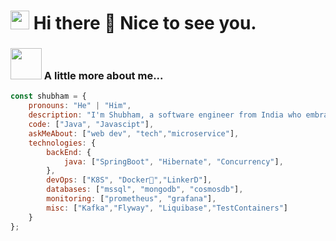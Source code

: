 ### <h1><img src="https://emojis.slackmojis.com/emojis/images/1531849430/4246/blob-sunglasses.gif?1531849430" width="30"/> Hi there 👋 Nice to see you.</h1>



### <img src="https://media.giphy.com/media/VgCDAzcKvsR6OM0uWg/giphy.gif" width="50"> A little more about me...  

```javascript
const shubham = {
    pronouns: "He" | "Him",
    description: "I'm Shubham, a software engineer from India who embraces minimalism, prioritizing clear and straightforward code and design."
    code: ["Java", "Javascipt"],
    askMeAbout: ["web dev", "tech","microservice"],
    technologies: {
        backEnd: {
            java: ["SpringBoot", "Hibernate", "Concurrency"],
        },
        devOps: ["K8S", "Docker🐳","LinkerD"],
        databases: ["mssql", "mongodb", "cosmosdb"],
        monitoring: ["prometheus", "grafana"],
        misc: ["Kafka","Flyway", "Liquibase","TestContainers"]
    }
};
```
